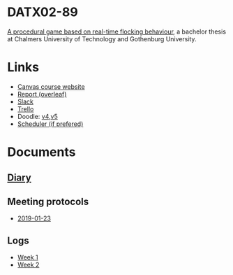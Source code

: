 # DATX02-89
[A procedural game based on real-time flocking behaviour](http://www.chalmers.se/sv/institutioner/cse/utbildning/Grundutbildning/kandidatprojekt/Sidor/DATX02_19_37.aspx), a bachelor thesis at Chalmers University of Technology and Gothenburg University.

# Links
- [Canvas course website](https://chalmers.instructure.com/courses/125230000000003735)
- [Report (overleaf)](https://www.overleaf.com/project/5c47881ebbebf743f93ff91a)
- [Slack](https://kandidatarbet-y4s5202.slack.com/messages/CFK63AH5W/)
- [Trello](https://trello.com/b/MoMZlH1k/flocken)
- Doodle: [v4](https://doodle.com/poll/k4289357cr4cykpr),[v5](https://doodle.com/poll/vsz9zu8kkauynk9x)
- [Scheduler (if prefered)](https://docs.google.com/spreadsheets/d/1ExV9KPqGFBE2SrHFRXhTdMKQxm385xNl5K7VHqrpJxA/edit#gid=0)

# Documents
## [Diary](https://docs.google.com/document/d/1tQaWQDXHAB5ZSZGx_EbKx2xnDXs33ADtJMPgaTgyXlQ/edit?usp=sharing)

## Meeting protocols
- [2019-01-23](/Documents/meetings/01-23_First-meeting.pdf)

## Logs
- [Week 1](/Documents/logs/Jan_21-27)
- [Week 2](#)
